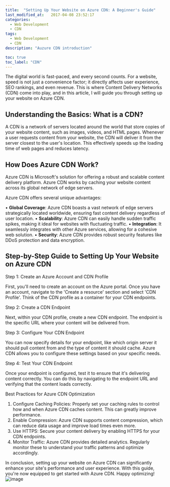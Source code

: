 ```yaml
---
title:  "Setting Up Your Website on Azure CDN: A Beginner's Guide"
last_modified_at:   2017-04-08 23:52:17
categories: 
  - Web Development
  - CDN
tags:
  - Web Development
  - CDN
description: "Auzure CDN introduction"

toc: true
toc_label: "CDN"
---
```



The digital world is fast-paced, and every second counts. For a website, speed is not just a convenience factor; it directly affects user experience, SEO rankings, and even revenue. This is where Content Delivery Networks (CDN) come into play, and in this article, I will guide you through setting up your website on Azure CDN.
 
## Understanding the Basics: What is a CDN?
 
A CDN is a network of servers located around the world that store copies of your website content, such as images, videos, and HTML pages. 
Whenever a user requests content from your website, the CDN will deliver it from the server closest to the user's location. This effectively speeds up the loading time of web pages and reduces latency.
 
## How Does Azure CDN Work?
 
Azure CDN is Microsoft's solution for offering a robust and scalable content delivery platform. Azure CDN works by caching your website content across its global network of edge servers. 
 
Azure CDN offers several unique advantages:
 
• **Global Coverage**: Azure CDN boasts a vast network of edge servers strategically located worldwide, ensuring fast content delivery regardless of user location.
• **Scalability**: Azure CDN can easily handle sudden traffic spikes, making it ideal for websites with fluctuating traffic.
• **Integration**: It seamlessly integrates with other Azure services, allowing for a cohesive web solution.
• **Security**: Azure CDN provides robust security features like DDoS protection and data encryption.
 
## Step-by-Step Guide to Setting Up Your Website on Azure CDN
 
Step 1: Create an Azure Account and CDN Profile
 
First, you'll need to create an account on the Azure portal. Once you have an account, navigate to the 'Create a resource' section and select 'CDN Profile'. Think of the CDN profile as a container for your CDN endpoints.
 
Step 2: Create a CDN Endpoint
 
Next, within your CDN profile, create a new CDN endpoint. The endpoint is the specific URL where your content will be delivered from.
 
Step 3: Configure Your CDN Endpoint
 
You can now specify details for your endpoint, like which origin server it should pull content from and the type of content it should cache. Azure CDN allows you to configure these settings based on your specific needs.
 
Step 4: Test Your CDN Endpoint
 
Once your endpoint is configured, test it to ensure that it's delivering content correctly. You can do this by navigating to the endpoint URL and verifying that the content loads correctly.
 
Best Practices for Azure CDN Optimization
 
1. Configure Caching Policies: Properly set your caching rules to control how and when Azure CDN caches content. This can greatly improve performance.
2. Enable Compression: Azure CDN supports content compression, which can reduce data usage and improve load times even more.
3. Use HTTPS: Secure your content delivery by enabling HTTPS for your CDN endpoints.
4. Monitor Traffic: Azure CDN provides detailed analytics. Regularly monitor these to understand your traffic patterns and optimize accordingly.
 
 
In conclusion, setting up your website on Azure CDN can significantly enhance your site's performance and user experience. With this guide, you're now equipped to get started with Azure CDN. Happy optimizing!![image](https://github.com/TShau/blogpage/assets/17855499/432718ac-a2d5-4fe3-8805-773a433e222f)
